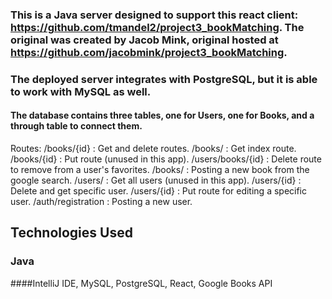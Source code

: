 ### This is a Java server designed to support this react client: https://github.com/tmandel2/project3_bookMatching. The original was created by Jacob Mink, original hosted at https://github.com/jacobmink/project3_bookMatching.

### The deployed server integrates with PostgreSQL, but it is able to work with MySQL as well.

#### The database contains three tables, one for Users, one for Books, and a through table to connect them.

Routes:
	/books/{id} : Get and delete routes.
	/books/ : Get index route.
	/books/{id} : Put route (unused in this app).
	/users/books/{id} : Delete route to remove from a user's favorites.
	/books/ : Posting a new book from the google search.
	/users/ : Get all users (unused in this app).
	/users/{id} : Delete and get specific user.
	/users/{id} : Put route for editing a specific user.
	/auth/registration : Posting a new user.

## Technologies Used
### Java
####IntelliJ IDE, MySQL, PostgreSQL, React, Google Books API